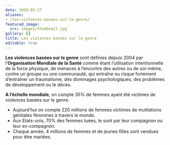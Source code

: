 ```yaml
---
date: 2020-03-27
aliases:
- /les-violences-basees-sur-le-genre/
featured_image:
  src: images/thumbnail.jpg
gallery: []
title: Les violences basées sur le genre
editable: true
---
```

**Les violences basées sur le genre** sont définies depuis 2004 par l’**Organisation Mondiale de la Santé** comme étant l’utilisation intentionnelle de la force physique, de menaces à l’encontre des autres ou de soi-même, contre un groupe ou une communauté, qui entraîne ou risque fortement d’entraîner un traumatisme, des dommages psychologiques, des problèmes de développement ou le décès.

**A l’échelle mondiale**, on compte 35% de femmes ayant été victimes de violences basées sur le genre.

- Aujourd’hui on compte 220 millions de femmes victimes de mutilations génitales féminines à travers le monde.
- Aux Etats-unis, 70% des femmes tuées, le sont par leur compagnon ou leur ex-compagnon.
- Chaque année, 4 millions de femmes et de jeunes filles sont vendues pour être mariées.
